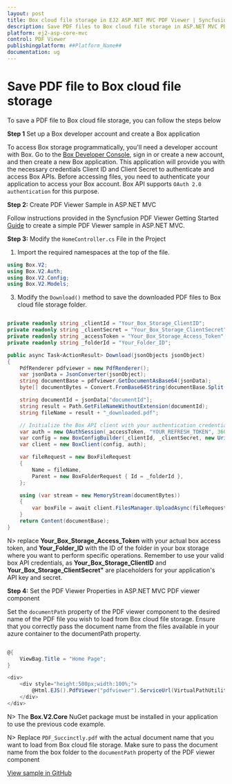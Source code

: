```yaml
---
layout: post
title: Box cloud file storage in EJ2 ASP.NET MVC PDF Viewer | Syncfusion
description: Save PDF files to Box cloud file storage in ASP.NET MVC PDF Viewer component of Syncfusion Essential JS 2 and more.
platform: ej2-asp-core-mvc
control: PDF Viewer
publishingplatform: ##Platform_Name##
documentation: ug
---
```


# Save PDF file to Box cloud file storage

To save a PDF file to Box cloud file storage, you can follow the steps below

**Step 1** Set up a Box developer account and create a Box application

To access Box storage programmatically, you'll need a developer account with Box. Go to the [Box Developer Console](https://developer.box.com/), sign in or create a new account, and then create a new Box application. This application will provide you with the necessary credentials Client ID and Client Secret to authenticate and access Box APIs. Before accessing files, you need to authenticate your application to access your Box account. Box API supports `OAuth 2.0 authentication` for this purpose.

**Step 2:** Create PDF Viewer Sample in ASP.NET MVC

Follow instructions provided in the Syncfusion PDF Viewer Getting Started [Guide](https://ej2.syncfusion.com/aspnetmvc/documentation/pdfviewer/getting-started-with-server-backed#integrate-pdf-viewer-into-an-aspnet-mvc-application) to create a simple PDF Viewer sample in ASP.NET MVC.

**Step 3:** Modify the `HomeController.cs` File in the Project 

1. Import the required namespaces at the top of the file.

```csharp
using Box.V2;
using Box.V2.Auth;
using Box.V2.Config;
using Box.V2.Models;
```

3. Modify the `Download()` method to save the downloaded PDF files to Box cloud file storage folder.

```csharp

private readonly string _clientId = "Your_Box_Storage_ClientID";
private readonly string _clientSecret = "Your_Box_Storage_ClientSecret";
private readonly string _accessToken = "Your_Box_Storage_Access_Token";
private readonly string _folderId = "Your_Folder_ID";

public async Task<ActionResult> Download(jsonObjects jsonObject)
{
    PdfRenderer pdfviewer = new PdfRenderer();
    var jsonData = JsonConverter(jsonObject);
    string documentBase = pdfviewer.GetDocumentAsBase64(jsonData);
    byte[] documentBytes = Convert.FromBase64String(documentBase.Split(',')[1]);

    string documentId = jsonData["documentId"];
    string result = Path.GetFileNameWithoutExtension(documentId);
    string fileName = result + "_downloaded.pdf";

    // Initialize the Box API client with your authentication credentials
    var auth = new OAuthSession(_accessToken, "YOUR_REFRESH_TOKEN", 3600, "bearer");
    var config = new BoxConfigBuilder(_clientId, _clientSecret, new Uri("http://boxsdk")).Build();
    var client = new BoxClient(config, auth);

    var fileRequest = new BoxFileRequest
    {
        Name = fileName,
        Parent = new BoxFolderRequest { Id = _folderId },
    };

    using (var stream = new MemoryStream(documentBytes))
    {
        var boxFile = await client.FilesManager.UploadAsync(fileRequest, stream);
    }
    return Content(documentBase);
}

```

N> replace **Your_Box_Storage_Access_Token** with your actual box access token, and **Your_Folder_ID** with the ID of the folder in your box storage where you want to perform specific operations. Remember to use your valid box API credentials, as **Your_Box_Storage_ClientID** and **Your_Box_Storage_ClientSecret"** are placeholders for your application's API key and secret.

**Step 4:** Set the PDF Viewer Properties in ASP.NET MVC PDF viewer component

Set the `documentPath` property of the PDF viewer component to the desired name of the PDF file you wish to load from Box cloud file storage. Ensure that you correctly pass the document name from the files available in your azure container to the documentPath property.

```csharp

@{
    ViewBag.Title = "Home Page";
}

<div>
    <div style="height:500px;width:100%;">
        @Html.EJS().PdfViewer("pdfviewer").ServiceUrl(VirtualPathUtility.ToAbsolute("~/Home/")).DocumentPath("PDF_Succinctly.pdf").Render()
    </div>
</div>

```

N> The **Box.V2.Core** NuGet package must be installed in your application to use the previous code example.

N> Replace `PDF_Succinctly.pdf` with the actual document name that you want to load from Box cloud file storage. Make sure to pass the document name from the box folder to the `documentPath` property of the PDF viewer component

[View sample in GitHub](https://github.com/SyncfusionExamples/open-save-pdf-documents-in-box-cloud-file-storage)